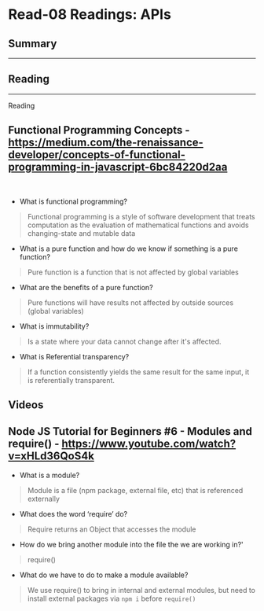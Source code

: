 # Read-08 Readings: APIs

## Summary
<hr>

## Reading

<hr>

Reading
## Functional Programming Concepts - https://medium.com/the-renaissance-developer/concepts-of-functional-programming-in-javascript-6bc84220d2aa
<br>

- What is functional programming?
> Functional programming is a style of software development that treats computation as the evaluation of mathematical functions and avoids changing-state and mutable data
- What is a pure function and how do we know if something is a pure function?
> Pure function is a function that is not affected by global variables
- What are the benefits of a pure function?
> Pure functions will have results not affected by outside sources (global variables)
- What is immutability?
> Is a state where your data cannot change after it's affected.
- What is Referential transparency?
> If a function consistently yields the same result for the same input, it is referentially transparent.
  ## Videos
  ## Node JS Tutorial for Beginners #6 - Modules and require() - https://www.youtube.com/watch?v=xHLd36QoS4k
- What is a module?
> Module is a file (npm package, external file, etc) that is referenced externally 
- What does the word ‘require’ do?
> Require returns an Object that accesses the module
- How do we bring another module into the file the we are working in?'
> require(<filepath>)
- What do we have to do to make a module available?
> We use require() to bring in internal and external modules, but need to install external packages via `npm i` before `require()`
